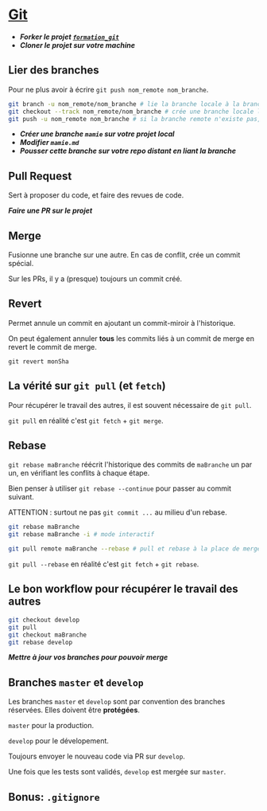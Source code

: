 # [Git](https://git-scm.com/)

* **_Forker le projet [`formation_git`](https://github.com/iOiurson/formation-git)_**
* **_Cloner le projet sur votre machine_**


## Lier des branches

Pour ne plus avoir à écrire `git push nom_remote nom_branche`.

```bash
git branch -u nom_remote/nom_branche # lie la branche locale à la branche remote
git checkout --track nom_remote/nom_branche # crée une branche locale liée à une branche remote
git push -u nom_remote nom_branche # si la branche remote n'existe pas, push la branche locale, crée la remote et lie les branches
```

* **_Créer une branche `mamie` sur votre projet local_**
* **_Modifier `mamie.md`_**
* **_Pousser cette branche sur votre repo distant en liant la branche_**


## Pull Request

Sert à proposer du code, et faire des revues de code.

**_Faire une PR sur le projet_**

## Merge

Fusionne une branche sur une autre.
En cas de conflit, crée un commit spécial.

Sur les PRs, il y a (presque) toujours un commit créé.


## Revert

Permet annule un commit en ajoutant un commit-miroir à l'historique.

On peut également annuler **tous** les commits liés à un commit de merge en revert le commit de merge.

```
git revert monSha
```


## La vérité sur `git pull` (et `fetch`)

Pour récupérer le travail des autres, il est souvent nécessaire de `git pull`.

`git pull` en réalité c'est `git fetch` + `git merge`.


## Rebase

`git rebase maBranche` réécrit l'historique des commits de `maBranche` un par un, en vérifiant les conflits à chaque étape.

Bien penser à utiliser `git rebase --continue` pour passer au commit suivant.

ATTENTION : surtout ne pas `git commit ...` au milieu d'un rebase.


```bash
git rebase maBranche
git rebase maBranche -i # mode interactif

git pull remote maBranche --rebase # pull et rebase à la place de merge
```

`git pull --rebase` en réalité c'est `git fetch` + `git rebase`.


## Le bon workflow pour récupérer le travail des autres

```bash
git checkout develop
git pull
git checkout maBranche
git rebase develop
```


**_Mettre à jour vos branches pour pouvoir merge_**


## Branches `master` et `develop`

Les branches `master` et `develop` sont par convention des branches réservées.
Elles doivent être **protégées**.

`master` pour la production.

`develop` pour le dévelopement.

Toujours envoyer le nouveau code via PR sur `develop`.

Une fois que les tests sont validés, `develop` est mergée sur `master`.

## Bonus: `.gitignore`
